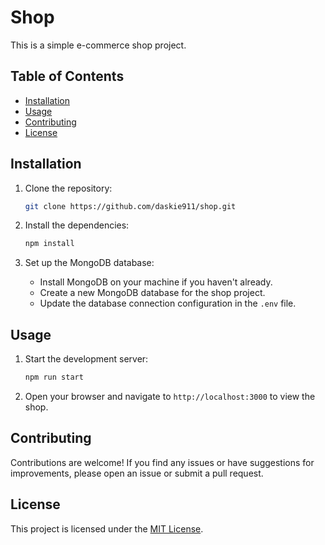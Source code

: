 # Shop

This is a simple e-commerce shop project.

## Table of Contents

- [Installation](#installation)
- [Usage](#usage)
- [Contributing](#contributing)
- [License](#license)

## Installation

1. Clone the repository:

   ```bash
   git clone https://github.com/daskie911/shop.git
   ```

2. Install the dependencies:

   ```bash
   npm install
   ```

3. Set up the MongoDB database:

   - Install MongoDB on your machine if you haven't already.
   - Create a new MongoDB database for the shop project.
   - Update the database connection configuration in the `.env` file.

## Usage

1. Start the development server:

   ```bash
   npm run start
   ```

2. Open your browser and navigate to `http://localhost:3000` to view the shop.

## Contributing

Contributions are welcome! If you find any issues or have suggestions for improvements, please open an issue or submit a pull request.

## License

This project is licensed under the [MIT License](LICENSE).
